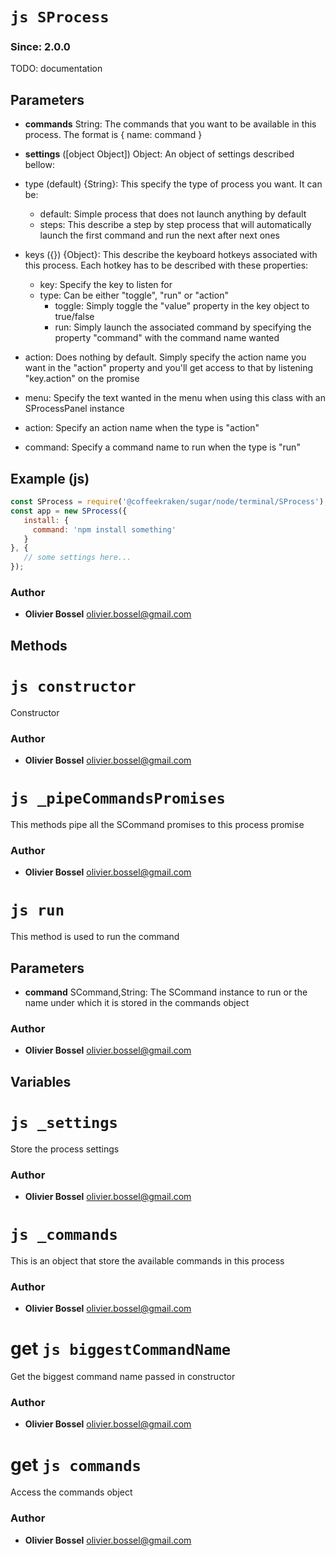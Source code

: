 


<!-- @namespace    sugar.node.terminal -->
<!-- @name    SProcess -->

# ```js SProcess ```
### Since: 2.0.0

TODO: documentation

## Parameters

- **commands**  String: The commands that you want to be available in this process. The format is { name: command }

- **settings** ([object Object]) Object: An object of settings described bellow:
- type (default) {String}: This specify the type of process you want. It can be:
   - default: Simple process that does not launch anything by default
   - steps: This describe a step by step process that will automatically launch the first command and run the next after next ones
- keys ({}) {Object}: This describe the keyboard hotkeys associated with this process. Each hotkey has to be described with these properties:
   - key: Specify the key to listen for
   - type: Can be either "toggle", "run" or "action"
       - toggle: Simply toggle the "value" property in the key object to true/false
       - run: Simply launch the associated command by specifying the property "command" with the command name wanted
- action: Does nothing by default. Simply specify the action name you want in the "action" property and you'll get access to that by listening "key.action" on the promise
- menu: Specify the text wanted in the menu when using this class with an SProcessPanel instance
- action: Specify an action name when the type is "action"
- command: Specify a command name to run when the type is "run"



## Example (js)

```js
const SProcess = require('@coffeekraken/sugar/node/terminal/SProcess');
const app = new SProcess({
   install: {
     command: 'npm install something'
   }
}, {
   // some settings here...
});
```


### Author
- **Olivier Bossel** <a href="mailto:olivier.bossel@gmail.com">olivier.bossel@gmail.com</a> 


## Methods



<!-- @name    constructor -->

# ```js constructor ```


Constructor




### Author
- **Olivier Bossel** <a href="mailto:olivier.bossel@gmail.com">olivier.bossel@gmail.com</a> 




<!-- @name    _pipeCommandsPromises -->

# ```js _pipeCommandsPromises ```


This methods pipe all the SCommand promises to this process promise




### Author
- **Olivier Bossel** <a href="mailto:olivier.bossel@gmail.com">olivier.bossel@gmail.com</a> 




<!-- @name    run -->

# ```js run ```


This method is used to run the command

## Parameters

- **command**  SCommand,String: The SCommand instance to run or the name under which it is stored in the commands object




### Author
- **Olivier Bossel** <a href="mailto:olivier.bossel@gmail.com">olivier.bossel@gmail.com</a> 


## Variables



<!-- @name    _settings -->

# ```js _settings ```


Store the process settings



### Author
- **Olivier Bossel** <a href="mailto:olivier.bossel@gmail.com">olivier.bossel@gmail.com</a> 




<!-- @name    _commands -->

# ```js _commands ```


This is an object that store the available commands in this process



### Author
- **Olivier Bossel** <a href="mailto:olivier.bossel@gmail.com">olivier.bossel@gmail.com</a> 




<!-- @name    biggestCommandName -->

# get ```js biggestCommandName ```


Get the biggest command name passed in constructor



### Author
- **Olivier Bossel** <a href="mailto:olivier.bossel@gmail.com">olivier.bossel@gmail.com</a> 




<!-- @name    commands -->

# get ```js commands ```


Access the commands object



### Author
- **Olivier Bossel** <a href="mailto:olivier.bossel@gmail.com">olivier.bossel@gmail.com</a> 

